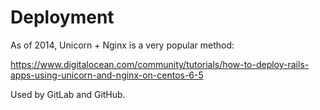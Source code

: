 # Deployment

As of 2014, Unicorn + Nginx is a very popular method:

<https://www.digitalocean.com/community/tutorials/how-to-deploy-rails-apps-using-unicorn-and-nginx-on-centos-6-5>

Used by GitLab and GitHub.
